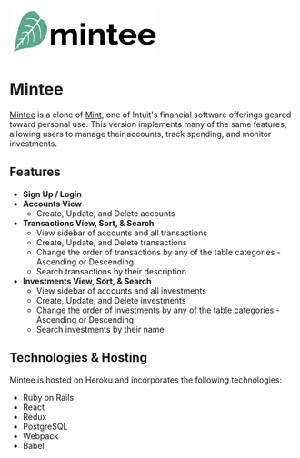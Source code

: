    <img src="https://github.com/mayagbarnes/Mintee/blob/main/app/assets/images/logo.png" width="260" height="85">

# Mintee

[Mintee](https://mintee.herokuapp.com/#/) is a clone of [Mint](https://mint.intuit.com/), one of Intuit's financial software offerings geared toward personal use. This version implements many of the same features, allowing users to manage their accounts, track spending, and monitor investments. 

## Features

* **Sign Up / Login**
* **Accounts View**
  * Create, Update, and Delete accounts
* **Transactions View, Sort, & Search**
  * View sidebar of accounts and all transactions
  * Create, Update, and Delete transactions
  * Change the order of transactions by any of the table categories - Ascending or Descending 
  * Search transactions by their description
* **Investments View, Sort, & Search**
  * View sidebar of accounts and all investments
  * Create, Update, and Delete investments
  * Change the order of investments by any of the table categories - Ascending or Descending 
  * Search investments by their name

## Technologies & Hosting

Mintee is hosted on Heroku and incorporates the following technologies:
* Ruby on Rails
* React
* Redux
* PostgreSQL
* Webpack
* Babel

